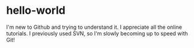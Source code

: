 # hello-world

I'm new to Github and trying to understand it. I appreciate all the online tutorials. I previously used SVN, so I'm slowly becoming up to speed with Git!
